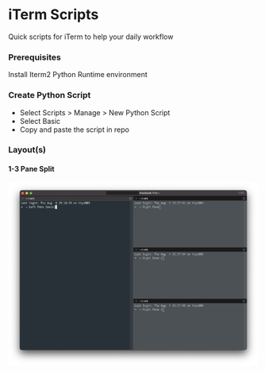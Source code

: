 # iTerm Scripts
Quick scripts for iTerm to help your daily workflow

### Prerequisites
Install Iterm2 Python Runtime environment

### Create Python Script
- Select Scripts > Manage > New Python Script
- Select Basic
- Copy and paste the script in repo

### Layout(s)

#### 1-3 Pane Split
![1-3 layout](/1-3-layout-split.png)
